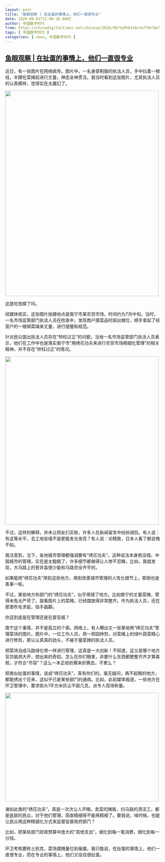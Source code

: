 ```yaml
---
layout: post
title: "鱼眼观察 | 在扯蛋的事情上，他们一直很专业"
date: 2020-08-01T22:00:28.000Z
author: 中国数字时代
from: https://chinadigitaltimes.net/chinese/2020/08/%e9%b1%bc%e7%9c%bc%e8%a7%82%e5%af%9f-%e5%9c%a8%e6%89%af%e8%9b%8b%e7%9a%84%e4%ba%8b%e6%83%85%e4%b8%8a%ef%bc%8c%e4%bb%96%e4%bb%ac%e4%b8%80%e7%9b%b4%e5%be%88%e4%b8%93%e4%b8%9a/
tags: [ 中国数字时代 ]
categories: [ news, 中国数字时代 ]
---
```

<!--1596319228000-->
[鱼眼观察 | 在扯蛋的事情上，他们一直很专业](https://chinadigitaltimes.net/chinese/2020/08/%e9%b1%bc%e7%9c%bc%e8%a7%82%e5%af%9f-%e5%9c%a8%e6%89%af%e8%9b%8b%e7%9a%84%e4%ba%8b%e6%83%85%e4%b8%8a%ef%bc%8c%e4%bb%96%e4%bb%ac%e4%b8%80%e7%9b%b4%e5%be%88%e4%b8%93%e4%b8%9a/)
------

<div>
<p>近日，有一张图片在网络疯传。图片中，一名身穿制服的执法人员，手中拉着一根线，半蹲在菜摊前进行丈量，神态全神贯注。我当时看到这张图片，尤其执法人员的认真模样，觉得实在太魔幻了。</p><p><img class="alignnone size-full wp-image-651437" src="https://chinadigitaltimes.net/chinese/files/2020/08/Screenshot-2020-08-01-at-14.49.44-e1596307813512.png" alt="" width="500" height="668" /></p><p>这是吃饱撑了吗。</p><p>经媒体核实，这张图片拍摄地点是南宁市某农贸市场，时间约为7月中旬。当时，一名市场监管部门执法人员在检查中，发现商户摆菜品时超出摊位，顺手拿起了经营户的一根绑菜绳来丈量，进行提醒和规范。</p><p>针对民众提出执法人员存在“矫枉过正”的问题，当地一名市场监管部门执法人员表示，他们在工作中也是落实南宁市“用绣花功夫来进行农贸市场精细化管理”的相关精神，并不存在“矫枉过正”的情况。</p><p><img class="alignnone size-full wp-image-651436" src="https://chinadigitaltimes.net/chinese/files/2020/08/Screenshot-2020-08-01-at-14.49.25-e1596307787205.png" alt="" width="500" height="548" /></p><p>不过，这样的解释，并未让网友们买账，许多人在新闻留言中纷纷调侃。有人说：有这等水平，去工地垒墙不是更能发光发亮？有人说：论精致，日本人看了都自愧不如。</p><p>我注意到，当下，各地城市管理都强调要有“绣花功夫”。这种说法本身倒没错。中国城市的管理，实在是太粗糙了，许多细节都做得让人惨不忍睹，比如，我就发现，大马路上的窨井盖很少能和马路完全齐平的。</p><p>如果能把“绣花功夫”用到这些地方，用到改善城市管理的人性化细节上，那倒也是善事一桩。</p><p>不过，某些地方和部门的“绣花功夫”，似乎用错了地方。比如南宁的丈量菜摊，管得未免太严苛了。就看图片上的菜摊，已经摆放得非常整齐。作为执法人员，还在那里吹毛求疵，指手画脚。</p><p>你这到底是在管理还是在耍官威？</p><p>南宁这个事情，并不是孤立的个案。网络上，有人曝出又一张某地用“绣花功夫”管理菜场的图片。图片中，一位工作人员，用一把园林剪，对菜摊上的绿叶蔬菜精心进行修剪，那认认真真的劲头，不输于量菜摊的执法人员。</p><p>把菜场当成马路绿化带一样进行管理，这真是一大创新！不知道，这又是哪个地方官员脑洞大开，想出来的奇招。怎么在你们眼里，非要什么东西都整整齐齐才算美观，才符合“市容”？这么一本正经折腾来折腾去，不累么？</p><p>把类似扯蛋的事情，说成“绣花功夫”，真有你们的。毫无疑问，再不起眼的地方，都能绣出个花来，这似乎已是某些部门的通病。比如，此前媒体报道，一些地方在环卫管理中，要求街头1平方米灰尘不超几克，派专人现场称量。</p><p><img class="alignnone size-full wp-image-651438" src="https://chinadigitaltimes.net/chinese/files/2020/08/Screenshot-2020-08-01-at-14.50.57-e1596307871909.png" alt="" width="500" height="354" /></p><p>诸如此类的“绣花功夫”，真是一次次让人开眼。卖菜的摊贩，扫马路的清洁工，都是底层的民众，对于他们管理，简直精细得不能再精细了。要我说，啥时候，也能让民众用这种精细化方式来监督监督政府部门？</p><p>比如，把某些部门财政预算中庞大的“其他支出”，细化到每一笔消费，细化到每一分钱。</p><p>环卫考核要称土到克，菜场摆摊量位到毫厘。我只能说，在扯蛋的事情上，他们一直很专业，而在专业的事情上，他们又往往很扯蛋。</p>
</div>
